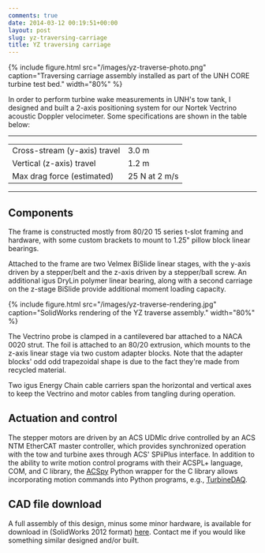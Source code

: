 ```yaml
---
comments: true
date: 2014-03-12 00:19:51+00:00
layout: post
slug: yz-traversing-carriage
title: YZ traversing carriage
---
```


{% include figure.html src="/images/yz-traverse-photo.png" caption="Traversing carriage assembly installed as part of the UNH CORE turbine test bed." width="80%" %}

In order to perform turbine wake measurements in UNH's tow tank, I designed and built a 2-axis positioning system for our Nortek Vectrino acoustic Doppler velocimeter. Some specifications are shown in the table below:

---

<center>

|  |  |
|:----------|:------|
| Cross-stream (y-axis) travel | 3.0 m |
| Vertical (z-axis) travel | 1.2 m |
| Max drag force (estimated) | 25 N at 2 m/s |

</center>

---


## Components

The frame is constructed mostly from 80/20 15 series t-slot framing and hardware, with some custom brackets to mount to 1.25" pillow block linear bearings.

Attached to the frame are two Velmex BiSlide linear stages, with the y-axis driven by a stepper/belt and the z-axis driven by a stepper/ball screw. An additional igus DryLin polymer linear bearing, along with a second carriage on the z-stage BiSlide provide additional moment loading capacity.

{% include figure.html src="/images/yz-traverse-rendering.jpg" caption="SolidWorks rendering of the YZ traverse assembly." width="80%" %}

The Vectrino probe is clamped in a cantilevered bar attached to a NACA 0020 strut. The foil is attached to an 80/20 extrusion, which mounts to the z-axis linear stage via two custom adapter blocks. Note that the adapter blocks' odd  odd trapezoidal shape is due to the fact they're made from recycled material.

Two igus Energy Chain cable carriers span the horizontal and vertical axes to keep the Vectrino and motor cables from tangling during operation.



## Actuation and control


The stepper motors are driven by an ACS UDMlc drive controlled by an ACS NTM EtherCAT master controller, which provides synchronized operation with the tow and turbine axes through ACS' SPiiPlus interface. In addition to the ability to write motion control programs with their ACSPL+ language, COM, and C library, the [ACSpy](http://github.com/petebachant/ACSpy) Python wrapper for the C library allows incorporating motion commands into Python programs, e.g., [TurbineDAQ](http://github.com/petebachant/TurbineDAQ).



## CAD file download


A full assembly of this design, minus some minor hardware, is available for download in (SolidWorks 2012 format) [here](https://drive.google.com/file/d/0BwMVIAlxIxfZQk5FWW5FR3NIaWs/edit?usp=sharing). Contact me if you would like something similar designed and/or built.
